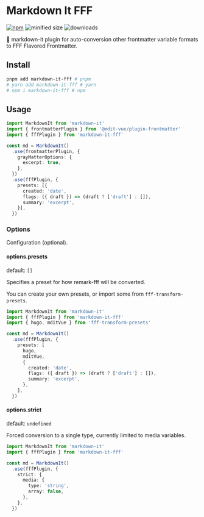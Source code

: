 # Markdown It FFF

[![npm](https://img.shields.io/npm/v/markdown-it-fff?color=yellow)](https://npmjs.com/package/markdown-it-fff)
![minified size](https://img.shields.io/bundlephobia/min/markdown-it-fff?color=yellow)
![downloads](https://img.shields.io/npm/dt/markdown-it-fff?color=yellow)

🌟 markdown-it plugin for auto-conversion other frontmatter variable formats to FFF Flavored Frontmatter.

## Install

```sh
pnpm add markdown-it-fff # pnpm
# yarn add markdown-it-fff # yarn
# npm i markdown-it-fff # npm
```

## Usage

```ts
import MarkdownIt from 'markdown-it'
import { frontmatterPlugin } from '@mdit-vue/plugin-frontmatter'
import { fffPlugin } from 'markdown-it-fff'

const md = MarkdownIt()
  .use(frontmatterPlugin, {
    grayMatterOptions: {
      excerpt: true,
    },
  })
  .use(fffPlugin, {
    presets: [{
      created: 'date',
      flags: ({ draft }) => (draft ? ['draft'] : []),
      summary: 'excerpt',
    }],
  })
```

### Options

Configuration (optional).

#### options.presets

default: `[]`

Specifies a preset for how remark-fff will be converted.

You can create your own presets, or import some from `fff-transform-presets`.

```ts
import MarkdownIt from 'markdown-it'
import { fffPlugin } from 'markdown-it-fff'
import { hugo, mditVue } from 'fff-transform-presets'

const md = MarkdownIt()
  .use(fffPlugin, {
    presets: [
      hugo,
      mditVue,
      {
        created: 'date',
        flags: ({ draft }) => (draft ? ['draft'] : []),
        summary: 'excerpt',
      },
    ],
  })
```

#### options.strict

default: `undefined`

Forced conversion to a single type, currently limited to media variables.

```ts
import MarkdownIt from 'markdown-it'
import { fffPlugin } from 'markdown-it-fff'

const md = MarkdownIt()
  .use(fffPlugin, {
    strict: {
      media: {
        type: 'string',
        array: false,
      },
    },
  })
```
